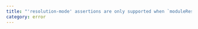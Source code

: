 ```yaml
---
title: "'resolution-mode' assertions are only supported when `moduleResolution` is `node16` or `nodenext`."
category: error
---
```

